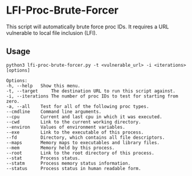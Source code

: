 # LFI-Proc-Brute-Forcer
This script will automatically brute force proc IDs. It requires a URL vulnerable to local file inclusion (LFI).

## Usage
```
python3 lfi-proc-brute-forcer.py -t <vulnerable_url> -i <iterations> [options]

Options:
-h, --help	 Show this menu.
-t, --target	 The destination URL to run this script against.
-i, --iterations The number of proc IDs to test for starting from zero.
-a, --all	 Test for all of the following proc types.
--cmdline	 Command line arguments.
--cpu		 Current and last cpu in which it was executed.
--cwd		 Link to the current working directory.
--environ	 Values of environment variables.
--exe		 Link to the executable of this process.
--fd		 Directory, which contains all file descriptors.
--maps		 Memory maps to executables and library files.
--mem		 Memory held by this process.
--root		 Link to the root directory of this process.
--stat		 Process status.
--statm		 Process memory status information.
--status	 Process status in human readable form.
```
